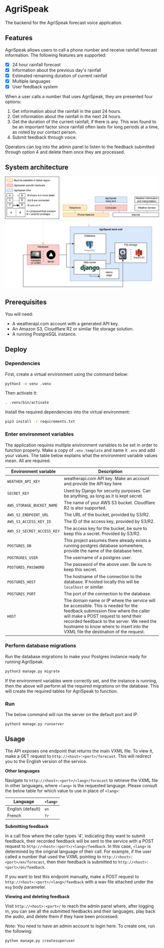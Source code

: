 # AgriSpeak

The backend for the AgriSpeak forecast voice application.

## Features

AgriSpeak allows users to call a phone number and receive rainfall forecast information. The following features are supported:
- [x] 24 hour rainfall forecast
- [x] Information about the previous day's rainfall 
- [x] Estimated remaining duration of current rainfall
- [x] Multiple languages
- [x] User feedback system

When a user calls a number that uses AgriSpeak, they are presented four options:
1. Get information about the rainfall in the past 24 hours.
2. Get information about the rainfall in the next 24 hours.
3. Get the duration of the current rainfall, if there is any. This was found to be an important factor since rainfall often lasts for long periods at a time, as noted by our contact person.
4. Submit feedback through voice.

Operators can log into the admin panel to listen to the feedback submitted through option 4 and delete them once they are processed.

## System architecture

![](./infra.svg)

## Prerequisites

You will need:
- A weatherapi.com account with a generated API key.
- An Amazon S3, Cloudflare R2 or similar file storage solution.
- A running PostgreSQL instance.

## Deploy

### Dependencies

First, create a virtual environment using the command below:

```sh
python3 -m venv .venv
```

Then activate it:

```sh
. .venv/bin/activate
```

Install the required dependencies into the virtual environment:

```sh
pip3 install -r requirements.txt
```

### Enter environment variables

The application requires multiple environment variables to be set in order to function properly. Make a copy of `.env.template` and name it `.env` and add your values.
The table below explains what the environment variable values mean. All are required.

|Environment variable|Description|
|--------------------|-----------|
| `WEATHER_API_KEY`           | weatherapi.com API key. Make an account and provide the API key here |
| `SECRET_KEY`                | Used by Django for security purposes. Can be anything, as long as it is kept secret. |
| `AWS_STORAGE_BUCKET_NAME`   | The name of your AWS S3 bucket. Cloudflare R2 is also supported. |
| `AWS_S3_ENDPOINT_URL`       | The URL of the bucket, provided by S3/R2. |
| `AWS_S3_ACCESS_KEY_ID`      |  The ID of the access key, provided by S3/R2. |
| `AWS_S3_SECRET_ACCESS_KEY`  | The access key for the bucket, be sure to keep this a secret. Provided by S3/R2. |
| `POSTGRES_DB`               | This project assumes there already exists a running postgres database somewhere, provide the name of the database here. |
| `POSTRGRES_USER`            | The username of a postgres user. |
| `POSTGRES_PASSWORD`         | The password of the above user. Be sure to keep this secret. |
| `POSTGRES_HOST`             | The hostname of the connection to the database. If hosted locally this will be `localhost` or similar. |
| `POSTGRES_PORT`             | The port of the connection to the database. |
| `HOST`                      | The domain name or IP where the service will be accessible. This is needed for the feedback submission flow where the caller will make a POST request to send their recorded feedback to the server. We need the hostname to know where to insert into the VXML file the destination of the request. |

### Perform database migrations

Run the database migrations to make your Postgres instance ready for running AgriSpeak.

```sh
python3 manage.py migrate
```

If the environment variables were correctly set, and the instance is running, then the above will perform all the required migrations on the database.
This will create the required tables for AgriSpeak to function.

### Run

The below command will run the server on the default port and IP.

```
python3 manage.py runserver
```

## Usage

The API exposes one endpoint that returns the main VXML file. To view it, make a GET request to `http://<host>:<port>/forecast`. This will redirect you to the English version of the service. 

**Other languages**

Navigate to `http://<host>:<port>/<lang>/forecast` to retrieve the VXML file in other languages, where `<lang>` is the requested language. Please consult the below table for which value to use in place of `<lang>`:

|Language|`<lang>`|
|--------|--------|
|English (default)|`en`|
|French|`fr`|

**Submitting feedback**

In a call flow where the caller types '4', indicating they want to submit feedback, their recorded feedback will be sent to the service with a POST request to `http://<host>:<port>/<lang>/feedback`. In this case, `<lang>` is determined by the original language of their call. For example, if the user called a number that used the VXML pointing to `http://<host>:<port>/en/forecast`, then their feedback is submitted to `http://<host>:<port>/en/feedback`.

If you want to test this endpoint manually, make a POST request to `http://<host>:<port>/<lang>/feedback` with a wav file attached under the `msg` body parameter.

**Viewing and deleting feedback**

Visit `http://<host>:<port>/` to reach the admin panel where, after logging in, you can see all the submitted feedbacks and their languages, play back the audio, and delete them if they have been processed.

*Note:* You need to have an admin account to login here. To create one, run the following:

```sh
python manage.py createsuperuser
```
